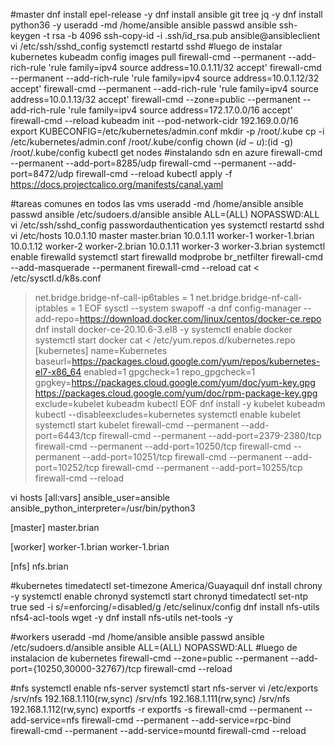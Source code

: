 #master
dnf install epel-release -y
dnf install ansible git tree jq -y
dnf install python36 -y
useradd -md /home/ansible ansible
passwd ansible
ssh-keygen -t rsa -b 4096
ssh-copy-id -i .ssh/id_rsa.pub ansible@ansibleclient
vi /etc/ssh/sshd_config
systemctl restartd sshd
#luego de instalar kubernetes
kubeadm config images pull
firewall-cmd --permanent --add-rich-rule 'rule family=ipv4 source address=10.0.1.11/32 accept'
firewall-cmd --permanent --add-rich-rule 'rule family=ipv4 source address=10.0.1.12/32 accept'
firewall-cmd --permanent --add-rich-rule 'rule family=ipv4 source address=10.0.1.13/32 accept'
firewall-cmd --zone=public --permanent --add-rich-rule 'rule family=ipv4 source address=172.17.0.0/16 accept'
firewall-cmd --reload
kubeadm init --pod-network-cidr 192.169.0.0/16
export KUBECONFIG=/etc/kubernetes/admin.conf
mkdir -p /root/.kube
cp -i /etc/kubernetes/admin.conf /root/.kube/config
chown $(id -u):$(id -g) /root/.kube/config
kubectl get nodes
#instalando sdn en azure
firewall-cmd --permanent --add-port=8285/udp
firewall-cmd --permanent --add-port=8472/udp
firewall-cmd --reload
kubectl apply -f https://docs.projectcalico.org/manifests/canal.yaml



#tareas comunes en todos las vms 
useradd -md /home/ansible ansible
passwd ansible
/etc/sudoers.d/ansible
ansible ALL=(ALL) NOPASSWD:ALL
vi /etc/ssh/sshd_config
passwordauthentication yes 
systemctl restartd sshd
vi /etc/hosts
10.0.1.10 master master.brian
10.0.1.11 worker-1 worker-1.brian
10.0.1.12 worker-2 worker-2.brian
10.0.1.11 worker-3 worker-3.brian
systemctl enable firewalld
systemctl start firewalld
modprobe br_netfilter
firewall-cmd --add-masquerade --permanent
firewall-cmd --reload
cat <<EOF > /etc/sysctl.d/k8s.conf
> net.bridge.bridge-nf-call-ip6tables = 1
> net.bridge.bridge-nf-call-iptables = 1
> EOF
sysctl --system
swapoff  -a
dnf config-manager --add-repo=https://download.docker.com/linux/centos/docker-ce.repo
dnf install docker-ce-20.10.6-3.el8 -y
systemctl enable docker
systemctl start docker
cat <<EOF > /etc/yum.repos.d/kubernetes.repo
> [kubernetes]
> name=Kubernetes
> baseurl=https://packages.cloud.google.com/yum/repos/kubernetes-el7-x86_64
> enabled=1
> gpgcheck=1
> repo_gpgcheck=1
> gpgkey=https://packages.cloud.google.com/yum/doc/yum-key.gpg https://packages.cloud.google.com/yum/doc/rpm-package-key.gpg
> exclude=kubelet kubeadm kubectl
> EOF
dnf install -y kubelet kubeadm kubectl --disableexcludes=kubernetes
systemctl enable kubelet
systemctl start kubelet
firewall-cmd --permanent --add-port=6443/tcp
firewall-cmd --permanent --add-port=2379-2380/tcp
firewall-cmd --permanent --add-port=10250/tcp
firewall-cmd --permanent --add-port=10251/tcp
firewall-cmd --permanent --add-port=10252/tcp
firewall-cmd --permanent --add-port=10255/tcp
firewall-cmd --reload

vi hosts
[all:vars]
ansible_user=ansible
ansible_python_interpreter=/usr/bin/python3

[master]
master.brian

[worker]
worker-1.brian
worker-1.brian

[nfs]
nfs.brian


#kubernetes
timedatectl set-timezone America/Guayaquil
dnf install chrony -y
systemctl enable chronyd
systemctl start chronyd
timedatectl set-ntp true
sed -i s/=enforcing/=disabled/g /etc/selinux/config
dnf install nfs-utils nfs4-acl-tools wget -y
dnf install nfs-utils net-tools -y


#workers
useradd -md /home/ansible ansible
passwd ansible
/etc/sudoers.d/ansible
ansible ALL=(ALL) NOPASSWD:ALL
#luego de instalacion de kubernetes
firewall-cmd --zone=public --permanent --add-port={10250,30000-32767}/tcp
firewall-cmd --reload

#nfs
systemctl  enable nfs-server
systemctl start nfs-server
vi /etc/exports
/srv/nfs	192.168.1.110(rw,sync)
/srv/nfs	192.168.1.111(rw,sync)
/srv/nfs	192.168.1.112(rw,sync)
exportfs -r
exportfs -s
firewall-cmd --permanent --add-service=nfs
firewall-cmd --permanent --add-service=rpc-bind
firewall-cmd --permanent --add-service=mountd
firewall-cmd --reload
